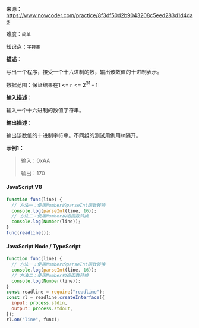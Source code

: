 来源：<https://www.nowcoder.com/practice/8f3df50d2b9043208c5eed283d1d4da6>

难度：`简单`

知识点：`字符串`

**描述：**

写出一个程序，接受一个十六进制的数，输出该数值的十进制表示。

数据范围：保证结果在1 <= `n` <= 2<sup>31</sup> - 1

**输入描述：**

输入一个十六进制的数值字符串。

**输出描述：**

输出该数值的十进制字符串。不同组的测试用例用\n隔开。

**示例1：**

> 输入：0xAA
>
> 输出：170

<!-- tabs:start -->

#### **JavaScript V8**

```javascript
function func(line) {
  // 方法一：使用Number的parseInt函数转换
  console.log(parseInt(line, 16));
  // 方法二：使用Number构造函数转换
  console.log(Number(line));
}
func(readline());
```

#### **JavaScript Node / TypeScript**

```javascript
function func(line) {
  // 方法一：使用Number的parseInt函数转换
  console.log(parseInt(line, 16));
  // 方法二：使用Number构造函数转换
  console.log(Number(line));
}
const readline = require("readline");
const rl = readline.createInterface({
  input: process.stdin,
  output: process.stdout,
});
rl.on("line", func);
```

<!-- tabs:end -->
